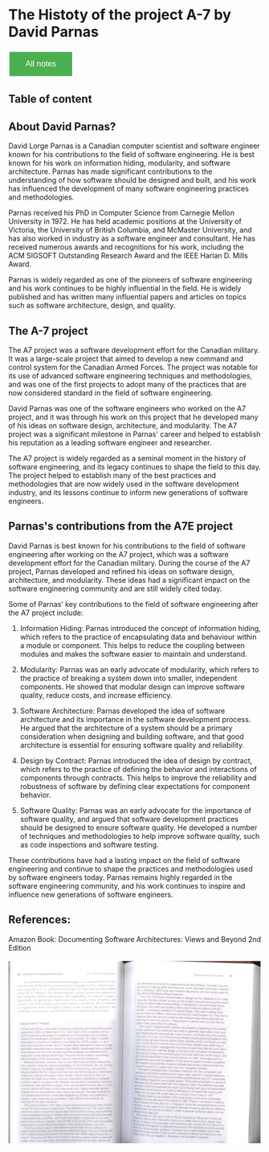 # The Histoty of the project A-7 by David Parnas

<style>
  .back-button {
    background-color: #4CAF50; /* Green */
    border: none;
    color: white;
    padding: 15px 32px;
    text-align: center;
    text-decoration: none;
    display: inline-block;
    font-size: 16px;
    margin: 4px 2px;
    cursor: pointer;
  }
</style>

<button class="back-button" onclick="window.location.href='https://matiaspakua.github.io/tech.notes.io'">All notes</button>

## Table of content 



## About David Parnas?

David Lorge Parnas is a Canadian computer scientist and software engineer known for his contributions to the field of software engineering. He is best known for his work on information hiding, modularity, and software architecture. Parnas has made significant contributions to the understanding of how software should be designed and built, and his work has influenced the development of many software engineering practices and methodologies.

Parnas received his PhD in Computer Science from Carnegie Mellon University in 1972. He has held academic positions at the University of Victoria, the University of British Columbia, and McMaster University, and has also worked in industry as a software engineer and consultant. He has received numerous awards and recognitions for his work, including the ACM SIGSOFT Outstanding Research Award and the IEEE Harlan D. Mills Award.

Parnas is widely regarded as one of the pioneers of software engineering and his work continues to be highly influential in the field. He is widely published and has written many influential papers and articles on topics such as software architecture, design, and quality.

## The A-7 project

The A7 project was a software development effort for the Canadian military. It was a large-scale project that aimed to develop a new command and control system for the Canadian Armed Forces. The project was notable for its use of advanced software engineering techniques and methodologies, and was one of the first projects to adopt many of the practices that are now considered standard in the field of software engineering.

David Parnas was one of the software engineers who worked on the A7 project, and it was through his work on this project that he developed many of his ideas on software design, architecture, and modularity. The A7 project was a significant milestone in Parnas' career and helped to establish his reputation as a leading software engineer and researcher.

The A7 project is widely regarded as a seminal moment in the history of software engineering, and its legacy continues to shape the field to this day. The project helped to establish many of the best practices and methodologies that are now widely used in the software development industry, and its lessons continue to inform new generations of software engineers.

##  Parnas's contributions from the A7E project

David Parnas is best known for his contributions to the field of software engineering after working on the A7 project, which was a software development effort for the Canadian military. During the course of the A7 project, Parnas developed and refined his ideas on software design, architecture, and modularity. These ideas had a significant impact on the software engineering community and are still widely cited today.

Some of Parnas' key contributions to the field of software engineering after the A7 project include:

1. Information Hiding: Parnas introduced the concept of information hiding, which refers to the practice of encapsulating data and behaviour within a module or component. This helps to reduce the coupling between modules and makes the software easier to maintain and understand.

2. Modularity: Parnas was an early advocate of modularity, which refers to the practice of breaking a system down into smaller, independent components. He showed that modular design can improve software quality, reduce costs, and increase efficiency.

3. Software Architecture: Parnas developed the idea of software architecture and its importance in the software development process. He argued that the architecture of a system should be a primary consideration when designing and building software, and that good architecture is essential for ensuring software quality and reliability.

4. Design by Contract: Parnas introduced the idea of design by contract, which refers to the practice of defining the behavior and interactions of components through contracts. This helps to improve the reliability and robustness of software by defining clear expectations for component behavior.

5. Software Quality: Parnas was an early advocate for the importance of software quality, and argued that software development practices should be designed to ensure software quality. He developed a number of techniques and methodologies to help improve software quality, such as code inspections and software testing.

These contributions have had a lasting impact on the field of software engineering and continue to shape the practices and methodologies used by software engineers today. Parnas remains highly regarded in the software engineering community, and his work continues to inspire and influence new generations of software engineers.

## References:

Amazon Book: Documenting Software Architectures: Views and Beyond 2nd Edition

![A7E project](../../images/history_of_a7e_project_by_Paul_Clements.jpeg)